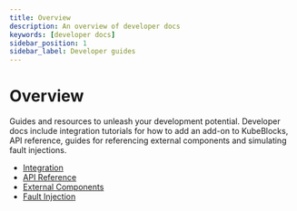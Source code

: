 ```yaml
---
title: Overview
description: An overview of developer docs
keywords: [developer docs]
sidebar_position: 1
sidebar_label: Developer guides
---
```


# Overview

Guides and resources to unleash your development potential. Developer docs include integration tutorials for how to add an add-on to KubeBlocks, API reference, guides for referencing external components and simulating fault injections.

* [Integration](./integration/add-ons-of-kubeblocks.md)
* [API Reference](./api-reference/cluster.md)
* [External Components](./external-component/reference-external-component.md)
* [Fault Injection](./fault_injection/introduction.md)
